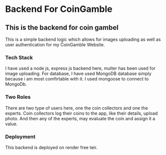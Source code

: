 # Backend For CoinGamble

## This is the backend for coin gambel

This is a simple backend logic which allows for images uploading as well as user authentication for my CoinGamble Website.

### Tech Stack

I have used a node js, express js backend here, multer has been used for image uploading. For database, I have used MongoDB database simply because i am most comfirtable with it. I used mongoose to connect to MongoDb.

### Two Roles

There are two type of users here, one the coin collectors and one the experts. Coin collectors log their coins to the app, like their details, upload photo. And then any of the experts, may evaluate the coin and assign it a value. 

### Deployment

This backend is deployed on render free teir.